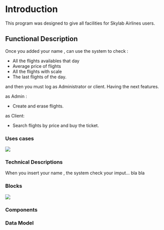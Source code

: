 # Introduction 
 
This program was designed to give all facilities for Skylab Airlines users.
 

## Functional Description
Once you added your name , can use the system to check :
- All the flights availables that day
- Average price of flights
- All the flights with scale
- The last flights of the day.

and then you must log as Administrator or client. Having the next
features.

as Admin : 
- Create and erase flights.

as Client:
- Search flights by price and buy the ticket.


### Uses cases
![](https://drive.google.com/file/d/1j8eeVkQorkV_tN5jtRhJ9OIGQEJLB4Mu/view)

### Technical Descriptions
When you insert your name , the system check your imput... bla bla

### Blocks
![](https://drive.google.com/file/d/1dR3yQW4wbrZYPECPTTYH31wnqgTrRGKt/view)

### Components

### Data Model

